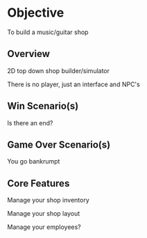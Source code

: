 # Objective
To build a music/guitar shop

## Overview
2D top down shop builder/simulator

There is no player, just an interface and NPC's

## Win Scenario(s)
Is there an end?

## Game Over Scenario(s)
You go bankrumpt

## Core Features
Manage your shop inventory

Manage your shop layout

Manage your employees?
